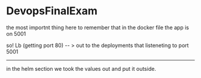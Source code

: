 # DevopsFinalExam
the most importnt thing here to remember that in the docker file the app is on 5001

so! 
Lb (getting port 80) -- > out to the deployments that listeneting to port 5001


---

in the helm section we took the values out and put it outside.